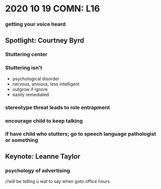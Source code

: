 # 2020 10 19 COMN: L16

### getting your voice heard

## Spotlight: Courtney Byrd

### Stuttering center

### Stuttering isn't

- psychological disorder
- nervous, anxious, less intelligent
- outgrow if ignore
- easily remediated

### stereotype threat leads to role entrapment

### encourage child to keep talking

### if have child who stutters; go to speech language pathologist or something

## Keynote: Leanne Taylor

### psychology of advertising

//will be telling u wat to say when goto office hours

